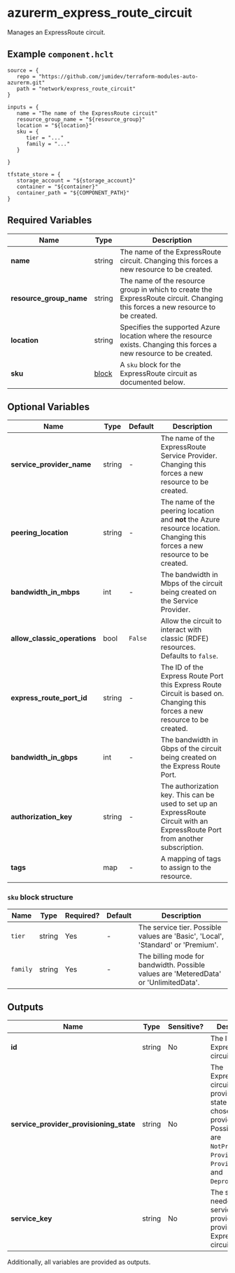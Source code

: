 # azurerm_express_route_circuit

Manages an ExpressRoute circuit.

## Example `component.hclt`

```hcl
source = {
   repo = "https://github.com/jumidev/terraform-modules-auto-azurerm.git"   
   path = "network/express_route_circuit"   
}

inputs = {
   name = "The name of the ExpressRoute circuit"   
   resource_group_name = "${resource_group}"   
   location = "${location}"   
   sku = {
      tier = "..."      
      family = "..."      
   }
   
}

tfstate_store = {
   storage_account = "${storage_account}"   
   container = "${container}"   
   container_path = "${COMPONENT_PATH}"   
}

```

## Required Variables

| Name | Type |  Description |
| ---- | --------- |  ----------- |
| **name** | string |  The name of the ExpressRoute circuit. Changing this forces a new resource to be created. | 
| **resource_group_name** | string |  The name of the resource group in which to create the ExpressRoute circuit. Changing this forces a new resource to be created. | 
| **location** | string |  Specifies the supported Azure location where the resource exists. Changing this forces a new resource to be created. | 
| **sku** | [block](#sku-block-structure) |  A `sku` block for the ExpressRoute circuit as documented below. | 

## Optional Variables

| Name | Type |  Default  |  Description |
| ---- | --------- |  ----------- | ----------- |
| **service_provider_name** | string |  -  |  The name of the ExpressRoute Service Provider. Changing this forces a new resource to be created. | 
| **peering_location** | string |  -  |  The name of the peering location and **not** the Azure resource location. Changing this forces a new resource to be created. | 
| **bandwidth_in_mbps** | int |  -  |  The bandwidth in Mbps of the circuit being created on the Service Provider. | 
| **allow_classic_operations** | bool |  `False`  |  Allow the circuit to interact with classic (RDFE) resources. Defaults to `false`. | 
| **express_route_port_id** | string |  -  |  The ID of the Express Route Port this Express Route Circuit is based on. Changing this forces a new resource to be created. | 
| **bandwidth_in_gbps** | int |  -  |  The bandwidth in Gbps of the circuit being created on the Express Route Port. | 
| **authorization_key** | string |  -  |  The authorization key. This can be used to set up an ExpressRoute Circuit with an ExpressRoute Port from another subscription. | 
| **tags** | map |  -  |  A mapping of tags to assign to the resource. | 

### `sku` block structure

| Name | Type | Required? | Default | Description |
| ---- | ---- | --------- | ------- | ----------- |
| `tier` | string | Yes | - | The service tier. Possible values are 'Basic', 'Local', 'Standard' or 'Premium'. |
| `family` | string | Yes | - | The billing mode for bandwidth. Possible values are 'MeteredData' or 'UnlimitedData'. |



## Outputs

| Name | Type | Sensitive? | Description |
| ---- | ---- | --------- | --------- |
| **id** | string | No  | The ID of the ExpressRoute circuit. | 
| **service_provider_provisioning_state** | string | No  | The ExpressRoute circuit provisioning state from your chosen service provider. Possible values are `NotProvisioned`, `Provisioning`, `Provisioned`, and `Deprovisioning`. | 
| **service_key** | string | No  | The string needed by the service provider to provision the ExpressRoute circuit. | 

Additionally, all variables are provided as outputs.
